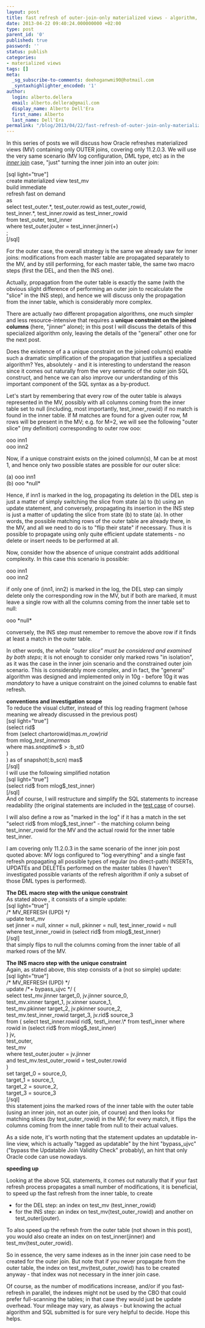 ```yaml
---
layout: post
title: fast refresh of outer-join-only materialized views - algorithm, part 1
date: 2013-04-22 09:40:24.000000000 +02:00
type: post
parent_id: '0'
published: true
password: ''
status: publish
categories:
- materialized views
tags: []
meta:
  _sg_subscribe-to-comments: deehoganwmi90@hotmail.com
  _syntaxhighlighter_encoded: '1'
author:
  login: alberto.dellera
  email: alberto.dellera@gmail.com
  display_name: Alberto Dell'Era
  first_name: Alberto
  last_name: Dell'Era
permalink: "/blog/2013/04/22/fast-refresh-of-outer-join-only-materialized-views-algorithm-part-1/"
---
```

In this series of posts we will discuss how Oracle refreshes materialized views (MV) containing only OUTER joins, covering only 11.2.0.3. We will use the very same scenario (MV log configuration, DML type, etc) as in the [_inner_ join]( http://www.adellera.it/blog/2009/08/04/fast-refresh-of-join-only-materialized-views-algorithm-summary/) case, "just" turning the inner join into an outer join:

[sql light="true"]  
create materialized view test\_mv  
build immediate  
refresh fast on demand  
as  
select test\_outer.\*, test\_outer.rowid as test\_outer\_rowid,  
 test\_inner.\*, test\_inner.rowid as test\_inner\_rowid  
 from test\_outer, test\_inner  
 where test\_outer.jouter = test\_inner.jinner(+)  
;  
[/sql]

For the outer case, the overall strategy is the same we already saw for inner joins: modifications from each master table are propagated separately to the MV, and by still performing, for each master table, the same two macro steps (first the DEL, and then the INS one).

Actually, propagation from the outer table is exactly the same (with the obvious slight difference of performing an outer join to recalculate the "slice" in the INS step), and hence we will discuss only the propagation from the inner table, which is considerably more complex.

There are actually _two_ different propagation algorithms, one much simpler and less resource-intensive that requires a **unique constraint on the joined columns** (here, "jinner" alone); in this post I will discuss the details of this specialized algorithm only, leaving the details of the "general" other one for the next post.

Does the existence of a a unique constraint on the joined colum(s) enable such a dramatic simplification of the propagation that justifies a specialized algorithm? Yes, absolutely - and it is interesting to understand the reason since it comes out naturally from the very semantic of the outer join SQL construct, and hence we can also improve our understanding of this important component of the SQL syntax as a by-product.

Let's start by remembering that every row of the outer table is always represented in the MV, possibly with all columns coming from the inner table set to null (including, most importantly, test\_inner\_rowid) if no match is found in the inner table. If M matches are found for a given outer row, M rows will be present in the MV; e.g. for M=2, we will see the following "outer slice" (my definition) corresponding to outer row ooo:

ooo inn1  
ooo inn2

Now, if a unique constraint exists on the joined column(s), M can be at most 1, and hence only two possible states are possible for our outer slice:

(a) ooo inn1  
(b) ooo \*null\*

Hence, if inn1 is marked in the log, propagating its deletion in the DEL step is just a matter of simply switching the slice from state (a) to (b) using an update statement, and conversely, propagating its insertion in the INS step is just a matter of updating the slice from state (b) to state (a). In other words, the possible matching rows of the outer table are already there, in the MV, and all we need to do is to "flip their state" if necessary. Thus it is possible to propagate using only quite efficient update statements - no delete or insert needs to be performed at all.

Now, consider how the absence of unique constraint adds additional complexity. In this case this scenario is possible:

ooo inn1  
ooo inn2

if only one of (inn1, inn2) is marked in the log, the DEL step can simply delete only the corresponding row in the MV, but if both are marked, it must leave a single row with all the columns coming from the inner table set to null:

ooo \*null\*

conversely, the INS step must remember to remove the above row if it finds at least a match in the outer table.

In other words, _the whole "outer slice" must be considered and examined by both steps_; it is not enough to consider only marked rows "in isolation", as it was the case in the inner join scenario and the constrained outer join scenario. This is considerably more complex, and in fact, the "general" algorithm was designed and implemented only in 10g - before 10g it was _mandatory_ to have a unique constraint on the joined columns to enable fast refresh.

**conventions and investigation scope**  
To reduce the visual clutter, instead of this log reading fragment (whose meaning we already discussed in the previous post)  
[sql light="true"]  
(select rid$  
 from (select chartorowid(mas$.m\_row$$) rid$  
 from mlog$\_test\_inner mas$  
 where mas$.snaptime$$ \> :b\_st0  
 )  
) as of snapshot(:b\_scn) mas$  
[/sql]  
I will use the following simplified notation  
[sql light="true"]  
(select rid$ from mlog$\_test\_inner)  
[/sql]  
And of course, I will restructure and simplify the SQL statements to increase readability (the original statements are included in the [test case](http://34.247.94.223/wp-content/uploads/2013/04/join_mv_outer_part1_unique.zip) of course).

I will also define a row as "marked in the log" if it has a match in the set "select rid$ from mlog$\_test\_inner" - the matching column being test\_inner\_rowid for the MV and the actual rowid for the inner table test\_inner.

I am covering only 11.2.0.3 in the same scenario of the inner join post quoted above: MV logs configured to "log everything" and a single fast refresh propagating all possible types of regular (no direct-path) INSERTs, UPDATEs and DELETEs performed on the master tables (I haven't investigated possible variants of the refresh algorithm if only a subset of those DML types is performed).

**The DEL macro step with the unique constraint**  
As stated above , it consists of a simple update:  
[sql light="true"]  
/\* MV\_REFRESH (UPD) \*/  
update test\_mv  
 set jinner = null, xinner = null, pkinner = null, test\_inner\_rowid = null  
 where test\_inner\_rowid in (select rid$ from mlog$\_test\_inner)  
[/sql]  
that simply flips to null the columns coming from the inner table of all marked rows of the MV.

**The INS macro step with the unique constraint**   
Again, as stated above, this step consists of a (not so simple) update:  
[sql light="true"]  
/\* MV\_REFRESH (UPD) \*/  
update /\*+ bypass\_ujvc \*/ (  
select test\_mv.jinner target\_0, jv.jinner source\_0,  
 test\_mv.xinner target\_1, jv.xinner source\_1,  
 test\_mv.pkinner target\_2, jv.pkinner source\_2,  
 test\_mv.test\_inner\_rowid target\_3, jv.rid$ source\_3  
 from ( select test\_inner.rowid rid$, test\_inner.\*  
 from test\_inner  
 where rowid in (select rid$ from mlog$\_test\_inner)  
 ) jv,  
 test\_outer,  
 test\_mv  
where test\_outer.jouter = jv.jinner  
 and test\_mv.test\_outer\_rowid = test\_outer.rowid  
)  
set target\_0 = source\_0,  
 target\_1 = source\_1,  
 target\_2 = source\_2,  
 target\_3 = source\_3  
[/sql]  
this statement joins the marked rows of the inner table with the outer table (using an inner join, not an outer join, of course) and then looks for matching slices (by test\_outer\_rowid) in the MV; for every match, it flips the columns coming from the inner table from null to their actual values.

As a side note, it's worth noting that the statement updates an updatable in-line view, which is actually "tagged as updatable" by the hint "bypass\_ujvc" ("bypass the Updatable Join Validity Check" probably), an hint that only Oracle code can use nowadays.

**speeding up**

Looking at the above SQL statements, it comes out naturally that if your fast refresh process propagates a small number of modifications, it is beneficial, to speed up the fast refresh from the inner table, to create  
- for the DEL step: an index on test\_mv (test\_inner\_rowid)  
- for the INS step: an index on test\_mv(test\_outer\_rowid) and another on test\_outer(jouter).

To also speed up the refresh from the outer table (not shown in this post), you would also create an index on on test\_inner(jinner) and test\_mv(test\_outer\_rowid).

So in essence, the very same indexes as in the inner join case need to be created for the outer join. But note that if you never propagate from the outer table, the index on test\_mv(test\_outer\_rowid) has to be created anyway - that index was not necessary in the inner join case.

Of course, as the number of modifications increase, and/or if you fast-refresh in parallel, the indexes might not be used by the CBO that could prefer full-scanning the tables; in that case they would just be update overhead. Your mileage may vary, as always - but knowing the actual algorithm and SQL submitted is for sure very helpful to decide. Hope this helps.

